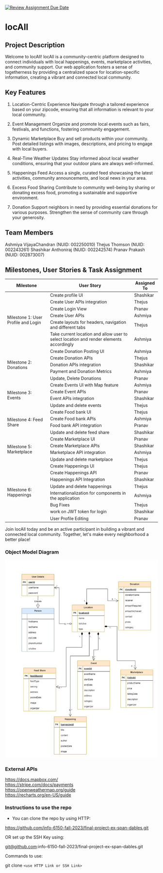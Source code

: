 [![Review Assignment Due Date](https://classroom.github.com/assets/deadline-readme-button-24ddc0f5d75046c5622901739e7c5dd533143b0c8e959d652212380cedb1ea36.svg)](https://classroom.github.com/a/OuSBNpwM)

# locAll

## Project Description

Welcome to locAll!
locAll is a community-centric platform designed to connect individuals with local happenings, events, marketplace activities, and community support. Our web application fosters a sense of togetherness by providing a centralized space for location-specific information, creating a vibrant and connected local community.

## Key Features

1. Location-Centric Experience
Navigate through a tailored experience based on your zipcode, ensuring that all information is relevant to your local community.

2. Event Management
Organize and promote local events such as fairs, festivals, and functions, fostering community engagement.

3. Dynamic Marketplace
Buy and sell products within your community. Post detailed listings with images, descriptions, and pricing to engage with local buyers.

4. Real-Time Weather Updates
Stay informed about local weather conditions, ensuring that your outdoor plans are always well-informed.

5. Happenings Feed
Access a single, curated feed showcasing the latest activities, community announcements, and local news in your area.

6. Excess Food Sharing
Contribute to community well-being by sharing or donating excess food, promoting a sustainable and supportive environment.

7. Donation
Support neighbors in need by providing essential donations for various purposes. Strengthen the sense of community care through your generosity.


## Team Members

Ashmiya VijayaChandran (NUID: 002250010)
Thejus Thomson (NUID: 002243261)
Shashikar Anthoniraj (NUID: 002242574)
Pranav Prakash (NUID: 002873007)

## Milestones, User Stories & Task Assignment

<table>
<thead>
<tr>
<th>Milestone</th>
<th>User Story</th>
<th>Assigned To</th>
</tr>
</thead>
<tbody>
<tr>
<td rowspan="6">Milestone 1: User Profile and Login</td>
<td>Create profile UI</td>
<td>Shashikar</td>
</tr>
<tr>
<td>Create User APIs integration</td>
<td>Thejus</td>
</tr>
 <tr>
<td>Create Login View</td>
<td>Pranav</td>
</tr>
 <tr>
<td>Create User APIs</td>
<td>Ashmiya</td>
</tr>
 <tr>
<td>Create layouts for headers, navigation and different tabs</td>
<td>Thejus</td>
</tr>
 <tr>
<td>Take current location and allow user to select location and render elements accordingly</td>
<td>Ashmiya</td>
</tr>
<tr>
<td rowspan="5">Milestone 2: Donations</td>
<td>Create Donation Posting UI</td>
<td>Ashmiya</td>
</tr>
<tr>
<td>Create Donation APIs</td>
<td>Thejus</td>
</tr>
 <tr>
<td>Donation APIs integration</td>
<td>Shashikar</td>
</tr>
 <tr>
<td>Payment and Donation Metrics</td>
<td>Ashmiya</td>
</tr>
 <tr>
<td>Update, Delete Donations</td>
<td>Pranav</td>
</tr>
<td rowspan="4">Milestone 3: Events</td>
<td>Create Events UI with Map feature</td>
<td>Ashmiya</td>
</tr>
<tr>
<td>Create Event APIs</td>
<td>Pranav</td>
</tr>
 <tr>
<td>Event APIs integration</td>
<td>Shashikar</td>
</tr>
 <tr>
<td>Update and delete events</td>
<td>Thejus</td>
</tr>
<td rowspan="4">Milestone 4: Feed Share</td>
<td>Create Food bank UI</td>
<td>Thejus</td>
</tr>
<tr>
<td>Create Food bank APIs</td>
<td>Ashmiya</td>
</tr>
 <tr>
<td>Food bank API integration</td>
<td>Pranav</td>
</tr>
 <tr>
<td>Update and delete feed share</td>
<td>Shashikar</td>
</tr>
<td rowspan="4">Milestone 5: Marketplace</td>
<td>Create Marketplace UI</td>
<td>Pranav</td>
</tr>
<tr>
<td>Create Marketplace APIs</td>
<td>Shashikar</td>
</tr>
 <tr>
<td>Marketplace API integration</td>
<td>Ashmiya</td>
</tr>
 <tr>
<td>Update and delete marketplace</td>
<td>Thejus</td>
</tr>
</tr>
<td rowspan="8">Milestone 6: Happenings</td>
<td>Create Happenings UI</td>
<td>Thejus</td>
</tr>
<tr>
<td>Create Happenings API</td>
<td>Pranav</td>
</tr>
 <tr>
<td>Happenings API Integration</td>
<td>Shashikar</td>
</tr>
 <tr>
<td>Update and delete happenings</td>
<td>Thejus</td>
</tr>
<tr>
<td>Internationalization for components in the application</td>
<td>Ashmiya</td>
</tr>
<tr>
<td>Bug Fixes</td>
<td>Thejus</td>
</tr>
<tr>
<td>work on JWT token for login</td>
<td>Shashikar</td>
</tr>
<tr>
<td>User Profile Editing</td>
<td>Pranav</td>
</tr>
</tbody>
</table>

Join locAll today and be an active participant in building a vibrant and connected local community. Together, let's make every neighborhood a better place!

 ### Object Model Diagram

![locAll drawio](locAll.jpg)

### External APIs

https://docs.mapbox.com/  <br>
https://stripe.com/docs/payments <br>
https://openweathermap.org/guide <br>
https://recharts.org/en-US/guide <br>

 ### Instructions to use the repo
- You can clone the repo by using HTTP: 

https://github.com/info-6150-fall-2023/final-project-ex-span-dables.git

OR set up the SSH Key using: 

git@github.com:info-6150-fall-2023/final-project-ex-span-dables.git

Commands to use: 

git clone `<use HTTP Link or SSH Link>`